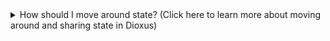 <details>
<summary>How should I move around state? (Click here to learn more about moving around and sharing state in Dioxus)</summary>

You will often need to move state around between your components. Dioxus provides three different ways to pass around state:

1. Just pass your values as [props](https://dioxuslabs.com/learn/0.7/reference/component_props):

```rust
# use dioxus::prelude::*;
fn MyComponent() -> Element {
    let count = use_signal(|| 0);

    rsx! {
        IncrementButton {
            count
        }
    }
}

#[component]
fn IncrementButton(mut count: Signal<i32>) -> Element {
    rsx! {
        button {
            onclick: move |_| count += 1,
            "Increment"
        }
    }
}
```

This is the most common way to pass state around. It is the most explicit and local to your component. Use this when it isn't overly annoying to pass around a value.

2. Use [use_context](https://dioxuslabs.com/learn/0.7/reference/context) to pass state from a parent component to all children:

```rust
# use dioxus::prelude::*;
#[derive(Clone, Copy)]
struct MyState {
    count: Signal<i32>
}

fn ParentComponent() -> Element {
    // Use context provider provides an unique type to all children of this component
    use_context_provider(|| MyState { count: Signal::new(0) });

    rsx! {
        // IncrementButton will have access to the count without explicitly passing it through props
        IncrementButton {}
    }
}

#[component]
fn IncrementButton() -> Element {
    // Use context gets the value from a parent component
    let mut count = use_context::<MyState>().count;

    rsx! {
        button {
            onclick: move |_| count += 1,
            "Increment"
        }
    }
}
```

This is slightly less explicit than passing it as a prop, but it is still local to the component. This is really great if you want state that is global to part of your app. It lets you create multiple global-ish states while still making state different when you reuse components. If I create a new `ParentComponent`, it will have a new `MyState`.

3. Globals let you share state with your whole app with rust statics:

```rust
# use dioxus::prelude::*;
// Count will be created the first time you access it with the closure you pass to Signal::global
static COUNT: GlobalSignal<i32> = Signal::global(|| 0);

fn ParentComponent() -> Element {
    rsx! {
        IncrementButton {}
    }
}

fn IncrementButton() -> Element {
    rsx! {
        button {
            // You don't need to pass anything around or get anything out of the context because COUNT is global
            onclick: move |_| *COUNT.write() += 1,
            "Increment"
        }
    }
}
```

Global state can be very ergonomic if your state is truly global, but you shouldn't use it if you need state to be different for different instances of your component. If I create another `IncrementButton` it will use the same `COUNT`. Libraries should generally avoid this to make components more reusable.

> Note: Even though it is in a static, `COUNT` will be different for each app instance (this is generally only reliant on the server).

</details>
